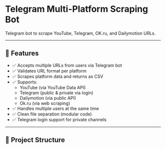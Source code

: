 # Telegram Multi-Platform Scraping Bot

Telegram bot to scrape YouTube, Telegram, OK.ru, and Dailymotion URLs.

---

## 🔧 Features

- ✅ Accepts multiple URLs from users via Telegram bot  
- ✅ Validates URL format per platform  
- ✅ Scrapes platform data and returns as CSV  
- ✅ Supports:  
  - YouTube (via YouTube Data API)  
  - Telegram (public & private via login)  
  - Dailymotion (via public API)  
  - Ok.ru (via web scraping)  
- ✅ Handles multiple users at the same time  
- ✅ Clean file separation (modular code)  
- ✅ Telegram login support for private channels  

---

## 📁 Project Structure

